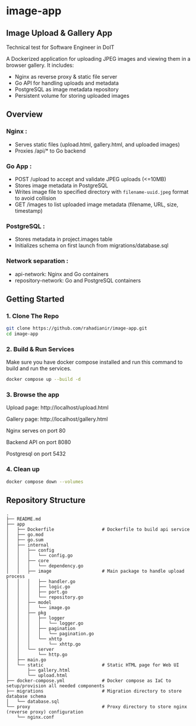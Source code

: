 # image-app
## Image Upload & Gallery App
Technical test for Software Engineer in DoIT

A Dockerized application for uploading JPEG images and viewing them in a browser gallery. It includes:
- Nginx as reverse proxy & static file server
- Go API for handling uploads and metadata
- PostgreSQL as image metadata repository
- Persistent volume for storing uploaded images

## Overview
### Nginx :
* Serves static files (upload.html, gallery.html, and uploaded images)
* Proxies /api/* to Go backend

### Go App :
* POST /upload to accept and validate JPEG uploads (<=10MB)
* Stores image metadata in PostgreSQL
* Writes image file to specified directory with `filename-uuid.jpeg` format to avoid collision 
* GET /images to list uploaded image metadata (filename, URL, size, timestamp)

### PostgreSQL :
* Stores metadata in project.images table
* Initializes schema on first launch from migrations/database.sql

### Network separation :
* api-network: Nginx and Go containers
* repository-network: Go and PostgreSQL containers

## Getting Started
### 1. Clone The Repo

```bash
git clone https://github.com/rahadianir/image-app.git
cd image-app
```
### 2. Build & Run Services
Make sure you have docker compose installed and run this command to build and run the services.

```bash
docker compose up --build -d
```
### 3. Browse the app

Upload page: http://localhost/upload.html

Gallery page: http://localhost/gallery.html

Nginx serves on port 80

Backend API on port 8080

Postgresql on port 5432

### 4. Clean up
```bash
docker compose down --volumes
```

## Repository Structure
```
.
├── README.md
├── app
│   ├── Dockerfile                  # Dockerfile to build api service
│   ├── go.mod
│   ├── go.sum
│   ├── internal
│   │   ├── config
│   │   │   └── config.go
│   │   ├── core
│   │   │   └── dependency.go
│   │   ├── image                   # Main package to handle upload process
│   │   │   ├── handler.go
│   │   │   ├── logic.go
│   │   │   ├── port.go
│   │   │   └── repository.go
│   │   ├── model                   
│   │   │   └── image.go
│   │   ├── pkg
│   │   │   ├── logger
│   │   │   │   └── logger.go
│   │   │   ├── pagination
│   │   │   │   └── pagination.go
│   │   │   └── xhttp
│   │   │       └── xhttp.go
│   │   └── server
│   │       └── http.go
│   ├── main.go
│   └── static                      # Static HTML page for Web UI
│       ├── gallery.html
│       └── upload.html
├── docker-compose.yml              # Docker compose as IaC to setup/provision all needed components
├── migrations                      # Migration directory to store database schema
│   └── database.sql
└── proxy                           # Proxy directory to store nginx (reverse proxy) configuration
    └── nginx.conf
```

